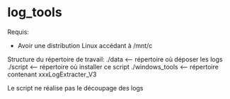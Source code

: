 # log_tools

Requis:
- Avoir une distribution Linux accédant à /mnt/c 

Structure du répertoire de travail:
./data <-- répertoire où déposer les logs
./script <-- répertoire où installer ce script
./windows_tools <-- répertoire contenant xxxLogExtracter_V3

Le script ne réalise pas le découpage des logs
